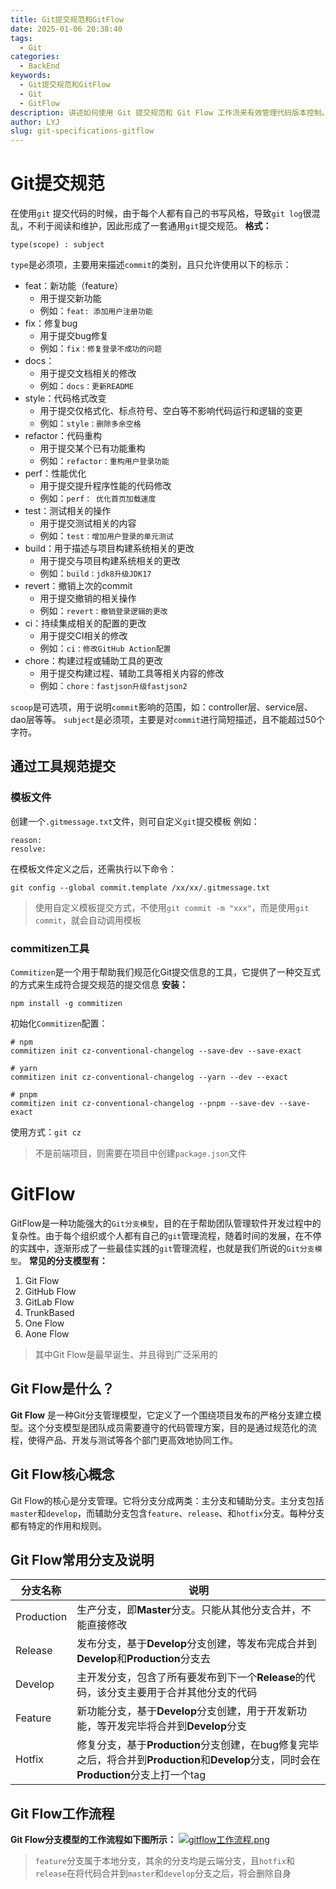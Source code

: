 ```yaml
---
title: Git提交规范和GitFlow
date: 2025-01-06 20:38:40
tags:
  - Git
categories:
  - BackEnd
keywords:
  - Git提交规范和GitFlow
  - Git
  - GitFlow
description: 讲述如何使用 Git 提交规范和 Git Flow 工作流来有效管理代码版本控制。通过遵循标准化的提交信息格式和结构化的分支策略，开发团队可以提高代码的可维护性和协作效率。
author: LYJ
slug: git-specifications-gitflow
---
```

# Git提交规范
在使用`git` 提交代码的时候，由于每个人都有自己的书写风格，导致`git log`很混乱，不利于阅读和维护，因此形成了一套通用`git`提交规范。
**格式：**
```text
type(scope) : subject
```
`type`是必须项，主要用来描述`commit`的类别，且只允许使用以下的标示：
* feat：新功能（feature）
	* 用于提交新功能
	* 例如：`feat: 添加用户注册功能`
* fix：修复bug
	* 用于提交bug修复
	* 例如：`fix：修复登录不成功的问题`
* docs：
	* 用于提交文档相关的修改
	* 例如：`docs：更新README`
* style：代码格式改变
	* 用于提交仅格式化、标点符号、空白等不影响代码运行和逻辑的变更
	* 例如：`style：删除多余空格`
* refactor：代码重构
	* 用于提交某个已有功能重构
	* 例如：`refactor：重构用户登录功能`
* perf：性能优化
	* 用于提交提升程序性能的代码修改
	* 例如：`perf： 优化首页加载速度`
* test：测试相关的操作
	* 用于提交测试相关的内容
	* 例如：`test：增加用户登录的单元测试`
* build：用于描述与项目构建系统相关的更改
	* 用于提交与项目构建系统相关的更改
	* 例如：`build：jdk8升级JDK17`
* revert：撤销上次的commit
	* 用于提交撤销的相关操作
	* 例如：`revert：撤销登录逻辑的更改`
* ci：持续集成相关的配置的更改
	* 用于提交CI相关的修改
	* 例如：`ci：修改GitHub Action配置`
* chore：构建过程或辅助工具的更改
	* 用于提交构建过程、辅助工具等相关内容的修改
	* 例如：`chore：fastjson升级fastjson2`

`scoop`是可选项，用于说明`commit`影响的范围，如：controller层、service层、dao层等等。
`subject`是必须项，主要是对`commit`进行简短描述，且不能超过50个字符。
## 通过工具规范提交
### 模板文件
创建一个`.gitmessage.txt`文件，则可自定义`git`提交模板
例如：
```text
reason: 
resolve: 
```
在模板文件定义之后，还需执行以下命令：
```shell
git config --global commit.template /xx/xx/.gitmessage.txt
```
> 使用自定义模板提交方式，不使用`git commit -m "xxx"`，而是使用`git commit`，就会自动调用模板

### commitizen工具
`Commitizen`是一个用于帮助我们规范化Git提交信息的工具，它提供了一种交互式的方式来生成符合提交规范的提交信息
**安装：**
```shell
npm install -g commitizen
```
初始化`Commitizen`配置：
```shell
# npm
commitizen init cz-conventional-changelog --save-dev --save-exact

# yarn
commitizen init cz-conventional-changelog --yarn --dev --exact

# pnpm
commitizen init cz-conventional-changelog --pnpm --save-dev --save-exact
```
使用方式：`git cz`
>不是前端项目，则需要在项目中创建`package.json`文件

# GitFlow
GitFlow是一种功能强大的`Git分支模型`，目的在于帮助团队管理软件开发过程中的复杂性。由于每个组织或个人都有自己的`git`管理流程，随着时间的发展，在不停的实践中，逐渐形成了一些最佳实践的`git`管理流程，也就是我们所说的`Git分支模型`。
**常见的分支模型有：**
1. Git Flow
2. GitHub Flow
3. GitLab Flow
4. TrunkBased
5. One Flow
6. Aone Flow
>其中Git Flow是最早诞生、并且得到广泛采用的

## Git Flow是什么？
**Git Flow** 是一种Git分支管理模型，它定义了一个围绕项目发布的严格分支建立模型。这个分支模型是团队成员需要遵守的代码管理方案，目的是通过规范化的流程，使得产品、开发与测试等各个部门更高效地协同工作。
## Git Flow核心概念
Git Flow的核心是分支管理。它将分支分成两类：主分支和辅助分支。主分支包括`master`和`develop`，而辅助分支包含`feature`、`release`、和`hotfix`分支。每种分支都有特定的作用和规则。
## Git Flow常用分支及说明
| 分支名称       | 说明                                                                                                |
| ---------- | ------------------------------------------------------------------------------------------------- |
| Production | 生产分支，即**Master**分支。只能从其他分支合并，不能直接修改                                                               |
| Release    | 发布分支，基于**Develop**分支创建，等发布完成合并到**Develop**和**Production**分支去                                      |
| Develop    | 主开发分支，包含了所有要发布到下一个**Release**的代码，该分支主要用于合并其他分支的代码                                                 |
| Feature    | 新功能分支，基于**Develop**分支创建，用于开发新功能，等开发完毕将合并到**Develop**分支                                            |
| Hotfix     | 修复分支，基于**Production**分支创建，在bug修复完毕之后，将合并到**Production**和**Develop**分支，同时会在**Production**分支上打一个tag |
## Git Flow工作流程
**Git Flow分支模型的工作流程如下图所示：**
[![gitflow工作流程.png](https://s21.ax1x.com/2025/01/06/pE9w5c9.png)](https://imgse.com/i/pE9w5c9)
>`feature`分支属于本地分支，其余的分支均是云端分支，且`hotfix`和`release`在将代码合并到`master`和`develop`分支之后，将会删除自身
